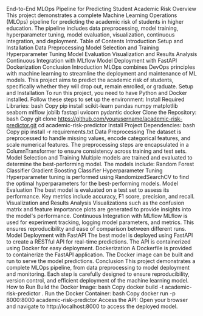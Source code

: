 End-to-End MLOps Pipeline for Predicting Student Academic Risk
Overview
This project demonstrates a complete Machine Learning Operations (MLOps) pipeline for predicting the academic risk of students in higher education. The pipeline includes data preprocessing, model training, hyperparameter tuning, model evaluation, visualization, continuous integration, and deployment.
Table of Contents
Introduction
Setup and Installation
Data Preprocessing
Model Selection and Training
Hyperparameter Tuning
Model Evaluation
Visualization and Results Analysis
Continuous Integration with MLflow
Model Deployment with FastAPI
Dockerization
Conclusion
Introduction
MLOps combines DevOps principles with machine learning to streamline the deployment and maintenance of ML models. This project aims to predict the academic risk of students, specifically whether they will drop out, remain enrolled, or graduate.
Setup and Installation
To run this project, you need to have Python and Docker installed. Follow these steps to set up the environment:
Install Required Libraries:
bash
Copy
pip install scikit-learn pandas numpy matplotlib seaborn mlflow joblib fastapi uvicorn pydantic docker
Clone the Repository:
bash
Copy
git clone https://github.com/yourusername/academic-risk-predictor.git
cd academic-risk-predictor
Install Project Dependencies:
bash
Copy
pip install -r requirements.txt
Data Preprocessing
The dataset is preprocessed to handle missing values, encode categorical features, and scale numerical features. The preprocessing steps are encapsulated in a ColumnTransformer to ensure consistency across training and test sets.
Model Selection and Training
Multiple models are trained and evaluated to determine the best-performing model. The models include:
Random Forest Classifier
Gradient Boosting Classifier
Hyperparameter Tuning
Hyperparameter tuning is performed using RandomizedSearchCV to find the optimal hyperparameters for the best-performing models.
Model Evaluation
The best model is evaluated on a test set to assess its performance. Key metrics include accuracy, F1 score, precision, and recall.
Visualization and Results Analysis
Visualizations such as the confusion matrix and feature importance plots are generated to provide insights into the model's performance.
Continuous Integration with MLflow
MLflow is used for experiment tracking, logging model parameters, and metrics. This ensures reproducibility and ease of comparison between different runs.
Model Deployment with FastAPI
The best model is deployed using FastAPI to create a RESTful API for real-time predictions. The API is containerized using Docker for easy deployment.
Dockerization
A Dockerfile is provided to containerize the FastAPI application. The Docker image can be built and run to serve the model predictions.
Conclusion
This project demonstrates a complete MLOps pipeline, from data preprocessing to model deployment and monitoring. Each step is carefully designed to ensure reproducibility, version control, and efficient deployment of the machine learning model.
How to Run
Build the Docker Image:
bash
Copy
docker build -t academic-risk-predictor .
Run the Docker Container:
bash
Copy
docker run -p 8000:8000 academic-risk-predictor
Access the API:
Open your browser and navigate to http://localhost:8000 to access the deployed model.
